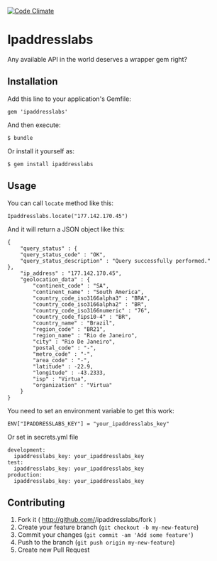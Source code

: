 [![Code Climate](https://codeclimate.com/github/nicolasiensen/ipaddresslabs.png)](https://codeclimate.com/github/nicolasiensen/ipaddresslabs)

# Ipaddresslabs

Any available API in the world deserves a wrapper gem right?

## Installation

Add this line to your application's Gemfile:

    gem 'ipaddresslabs'

And then execute:

    $ bundle

Or install it yourself as:

    $ gem install ipaddresslabs

## Usage

You can call ```locate``` method like this:

    Ipaddresslabs.locate("177.142.170.45")

And it will return a JSON object like this:

    {
        "query_status" : {
        "query_status_code" : "OK",
        "query_status_description" : "Query successfully performed."
    },
        "ip_address" : "177.142.170.45",
        "geolocation_data" : {
            "continent_code" : "SA",
            "continent_name" : "South America",
            "country_code_iso3166alpha3" : "BRA",
            "country_code_iso3166alpha2" : "BR",
            "country_code_iso3166numeric" : "76",
            "country_code_fips10-4" : "BR",
            "country_name" : "Brazil",
            "region_code" : "BR21",
            "region_name" : "Rio de Janeiro",
            "city" : "Rio De Janeiro",
            "postal_code" : "-",
            "metro_code" : "-",
            "area_code" : "-",
            "latitude" : -22.9,
            "longitude" : -43.2333,
            "isp" : "Virtua",
            "organization" : "Virtua"
        }
    }

You need to set an environment variable to get this work:

    ENV["IPADDRESSLABS_KEY"] = "your_ipaddresslabs_key"

Or set in secrets.yml file

    development:
      ipaddresslabs_key: your_ipaddresslabs_key
    test:
      ipaddresslabs_key: your_ipaddresslabs_key
    production:
      ipaddresslabs_key: your_ipaddresslabs_key

## Contributing

1. Fork it ( http://github.com/<my-github-username>/ipaddresslabs/fork )
2. Create your feature branch (`git checkout -b my-new-feature`)
3. Commit your changes (`git commit -am 'Add some feature'`)
4. Push to the branch (`git push origin my-new-feature`)
5. Create new Pull Request
